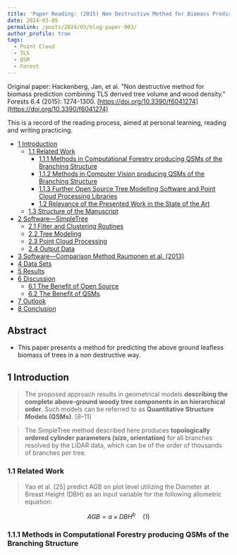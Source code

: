 ```yaml
---
title: 'Paper Reading: (2015) Non Destructive Method for Biomass Prediction Combining TLS Derived Tree Volume and Wood Density'
date: 2024-03-05
permalink: /posts/2024/03/blog-paper-003/
author_profile: true
tags:
  - Point Cloud
  - TLS
  - QSM
  - Forest
---
```


Original paper: Hackenberg, Jan, et al. "Non destructive method for biomass prediction combining TLS derived tree volume and wood density." Forests 6.4 (2015): 1274-1300. [https://doi.org/10.3390/f6041274](https://doi.org/10.3390/f6041274)

This is a record of the reading process, aimed at personal learning, reading and writing practicing.

- [1 Introduction](#1-introduction)
  - [1.1 Related Work](#11-related-work)
    - [1.1.1 Methods in Computational Forestry producing QSMs of the Branching Structure](#111-methods-in-computational-forestry-producing-qsms-of-the-branching-structure)
    - [1.1.2 Methods in Computer Vision producing QSMs of the Branching Structure](#112-methods-in-computer-vision-producing-qsms-of-the-branching-structure)
    - [1.1.3 Further Open Source Tree Modelling Software and Point Cloud Processing Libraries](#113-further-open-source-tree-modelling-software-and-point-cloud-processing-libraries)
    - [1.2 Relevance of the Presented Work in the State of the Art](#12-relevance-of-the-presented-work-in-the-state-of-the-art)
  - [1.3 Structure of the Manuscript](#13-structure-of-the-manuscript)
- [2 Software—SimpleTree](#2-softwaresimpletree)
  - [2.1 Filter and Clustering Routines](#21-filter-and-clustering-routines)
  - [2.2 Tree Modeling](#22-tree-modeling)
  - [2.3 Point Cloud Processing](#23-point-cloud-processing)
  - [2.4 Output Data](#24-output-data)
- [3 Software—Comparison Method Raumonen et al. (2013)](#3-softwarecomparison-method-raumonen-et-al-2013)
- [4  Data Sets](#4--data-sets)
- [5 Results](#5-results)
- [6 Discussion](#6-discussion)
  - [6.1 The Benefit of Open Source](#61-the-benefit-of-open-source)
  - [6.2 The Benefit of QSMs](#62-the-benefit-of-qsms)
- [7 Outlook](#7-outlook)
- [8 Conclusion](#8-conclusion)

Abstract
------

* This paper presents a method for predicting the above ground leafless biomass of trees in a non destructive way.


## 1 Introduction

>The proposed approach results in geometrical models **describing the complete above-ground woody tree components in an hierarchical order**. Such models can be referred to as **Quantitative Structure Models (QSMs)**. [8–11]

>The SimpleTree method described here produces **topologically ordered cylinder parameters (size, orientation)** for all branches resolved by the LiDAR data, which can be of the order of thousands of branches per tree.

### 1.1 Related Work

>Yao et al. [25] predict AGB on plot level utilizing the Diameter at Breast Height (DBH) as an input variable for the following allometric equation:

$$ AGB = a \times DBH^b \quad (1) $$

### 1.1.1 Methods in Computational Forestry producing QSMs of the Branching Structure
